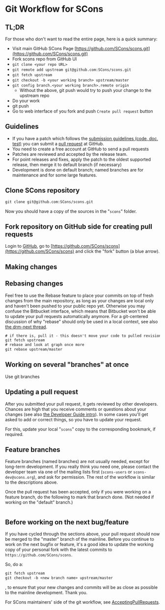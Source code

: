 # Git Workflow for SCons

## TL;DR

For those who don't want to read the entire page, here is a quick summary:

* Visit main GitHub SCons Page [https://github.com/SCons/scons.git](https://github.com/SCons/scons.git)
* Fork scons repo from GitHub UI
* `git clone <your repo URL>`
* `git remote add upstream git@github.com:SCons/scons.git`
* `git fetch upstream`
* `git checkout -b <your working branch> upstream/master`
* `git config branch.<your working branch>.remote origin`
   * Without the above, git push would try to push your change to the upstream repo
* Do your work 
* git push
* Go to web interface of you fork and push `Create pull request` button


## Guidelines

* If you have a patch which follows the [submission guidelines (code, doc, test)](http://www.scons.org/guidelines.html) you can submit a [pull request](https://github.com/SCons/scons/pulls) at GitHub.
* You need to create a free account at GitHub to send a pull requests
* Patches are reviewed and accepted by the release team.
* For point releases and fixes, apply the patch to the oldest supported release, then merge it to default branch (if necessary)
* Development is done on default branch; named branches are for maintenance and for some large features.


## Clone SCons repository


```txt
git clone git@github.com:SCons/scons.git
```
Now you should have a copy of the sources in the "`scons`" folder.


## Fork repository on GitHub side for creating pull requests

Login to [GitHub](https://github.com/), go to [https://github.com/SCons/scons](https://github.com/SCons/scons) and click the "fork" button (a blue arrow).


## Making changes



## Rebasing changes

Feel free to use the Rebase feature to place your commits on top of fresh changes from the main repository, as long as your changes are local only and haven't been pushed to your public repo yet. Otherwise you may confuse the Bitbucket interface, which means that Bitbucket won't be able to update your pull requests automatically anymore. For a git-centered discussion of why "rebase" should only be used in a local context, see also [the drm-next thread](http://lwn.net/Articles/328438/).

```txt
# if there is, pull it - this doesn't move your code to pulled revision
git fetch upstream
# rebase and look at graph once more
git rebase upstream/master
```

## Working on several "branches" at once

Use git branches


## Updating a pull request

After you submitted your pull request, it gets reviewed by other developers. Chances are high that you receive comments or questions about your changes (see also [the Developer Guide intro](DeveloperGuide/Introduction)). In some cases you'll get asked to add or correct things, so you have to update your request.

For this, update your local "`scons`" copy to the corresponding bookmark, if required.



## Feature branches

Feature branches (named branches) are not usually needed, except for long-term development. If you really think you need one, please contact the developer team via one of the mailing lists first (`scons-users` or `scons-dev@scons.org`), and ask for permission. The rest of the workflow is similar to the descriptions above.

Once the pull request has been accepted, only if you were working on a feature branch, do the following to mark that branch done.  (Not needed if working on the "default" branch.)


```txt

```

## Before working on the next bug/feature

If you have cycled through the sections above, your pull request should now be merged to the "master" branch of the mainline. Before you continue to work on the next bugfix or feature, it's a good idea to update the working copy of your personal fork with the latest commits to `https://github.com/SCons/scons`.

So, do a:


```txt
git fetch upstream
git checkout -b <new branch name> upstream/master
```
, to ensure that your new changes and commits will be as close as possible to the mainline development. Thank you.

For SCons maintainers' side of the git workflow, see [AcceptingPullRequests](AcceptingPullRequests).
